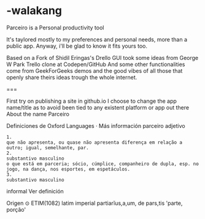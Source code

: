 # -walakang
Parceiro is a Personal productivity tool

It's taylored mostly to my preferences and personal needs, more than a public app.
Anyway, i'll be glad to know it fits yours too.

Based on a Fork of Shidil Eringas's Drello
GUI took some ideas from George W Park Trello clone at Codepen/GitHub
And some other functionalities come from GeekForGeeks demos and the good vibes of all those that openly share theirs ideas trough the whole internet.

===

First try on publishing a site in github.io
I choose to change the app name/title as to avoid been tied to any existent platform or app out there
About the name Parceiro

Definiciones de Oxford Languages · Más información
parceiro
adjetivo

    1.
    que não apresenta, ou quase não apresenta diferença em relação a outro; igual, semelhante, par.
    2.
    substantivo masculino
    o que está em parceria; sócio, cúmplice, companheiro de dupla, esp. no jogo, na dança, nos esportes, em espetáculos.
    3.
    substantivo masculino

informal
Ver definición

Origen
⊙ ETIM(1082) latim imperial partiarĭus,a,um, de pars,tis 'parte, porção'
 
